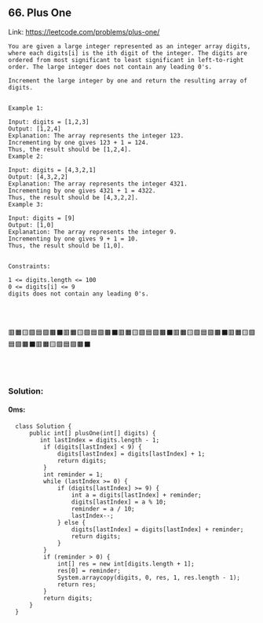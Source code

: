 ## 66. Plus One

  Link: https://leetcode.com/problems/plus-one/
  
    You are given a large integer represented as an integer array digits, where each digits[i] is the ith digit of the integer. The digits are ordered from most significant to least significant in left-to-right order. The large integer does not contain any leading 0's.

    Increment the large integer by one and return the resulting array of digits.


    Example 1:

    Input: digits = [1,2,3]
    Output: [1,2,4]
    Explanation: The array represents the integer 123.
    Incrementing by one gives 123 + 1 = 124.
    Thus, the result should be [1,2,4].
    Example 2:

    Input: digits = [4,3,2,1]
    Output: [4,3,2,2]
    Explanation: The array represents the integer 4321.
    Incrementing by one gives 4321 + 1 = 4322.
    Thus, the result should be [4,3,2,2].
    Example 3:

    Input: digits = [9]
    Output: [1,0]
    Explanation: The array represents the integer 9.
    Incrementing by one gives 9 + 1 = 10.
    Thus, the result should be [1,0].


    Constraints:

    1 <= digits.length <= 100
    0 <= digits[i] <= 9
    digits does not contain any leading 0's.
  
 
\
&nbsp;

🟥🟧🟨🟩🟦🟪🟫⬛🟥🟧🟨🟩🟦🟪🟫⬛🟥🟧🟨🟩🟦🟪🟫⬛🟥🟧🟨🟩🟦🟪🟫⬛🟥🟧🟨🟩🟦🟪🟫⬛🟥🟧🟨🟩🟦🟪🟫⬛

\
&nbsp;

### Solution:
#### 0ms:
      class Solution {
          public int[] plusOne(int[] digits) {
             int lastIndex = digits.length - 1;
              if (digits[lastIndex] < 9) {
                  digits[lastIndex] = digits[lastIndex] + 1;
                  return digits;
              }
              int reminder = 1;
              while (lastIndex >= 0) {
                  if (digits[lastIndex] >= 9) {
                      int a = digits[lastIndex] + reminder;
                      digits[lastIndex] = a % 10;
                      reminder = a / 10;
                      lastIndex--;
                  } else {
                      digits[lastIndex] = digits[lastIndex] + reminder;
                      return digits;
                  }
              }
              if (reminder > 0) {
                  int[] res = new int[digits.length + 1];
                  res[0] = reminder;
                  System.arraycopy(digits, 0, res, 1, res.length - 1);
                  return res;
              }
              return digits;
          }
      }
